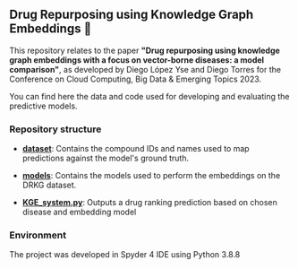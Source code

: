 ## Drug Repurposing using Knowledge Graph Embeddings 💊
This repository relates to the paper **"Drug repurposing using knowledge graph embeddings with a focus on vector-borne diseases: a model comparison"**, as developed by Diego López Yse and Diego Torres for the Conference on Cloud Computing, Big Data &amp; Emerging Topics 2023.

You can find here the data and code used for developing and evaluating the predictive models.

### Repository structure
- **[dataset](dataset)**: Contains the compound IDs and names used to map predictions against the model's ground truth.

- **[models](models)**: Contains the models used to perform the embeddings on the DRKG dataset.

- **[KGE_system.py](KGE_system.py)**: Outputs a drug ranking prediction based on chosen disease and embedding model

### Environment
The project was developed in Spyder 4 IDE using Python 3.8.8
